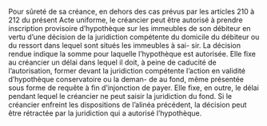 Pour sûreté de sa créance, en dehors des cas prévus par les articles 210 à 212 du
présent Acte uniforme, le créancier peut être autorisé à prendre inscription provisoire
d’hypothèque sur les immeubles de son débiteur en vertu d’une décision de la juridiction
compétente du domicile du débiteur ou du ressort dans lequel sont situés les immeubles à sai-
sir.
La décision rendue indique la somme pour laquelle l’hypothèque est autorisée.
Elle fixe au créancier un délai dans lequel il doit, à peine de caducité de l’autorisation, former
devant la juridiction compétente l’action en validité d’hypothèque conservatoire ou la deman-
de au fond, même présentée sous forme de requête à fin d’injonction de payer. Elle fixe, en
outre, le délai pendant lequel le créancier ne peut saisir la juridiction du fond.
Si le créancier enfreint les dispositions de l’alinéa précédent, la décision peut être rétractée par
la juridiction qui a autorisé l’hypothèque.